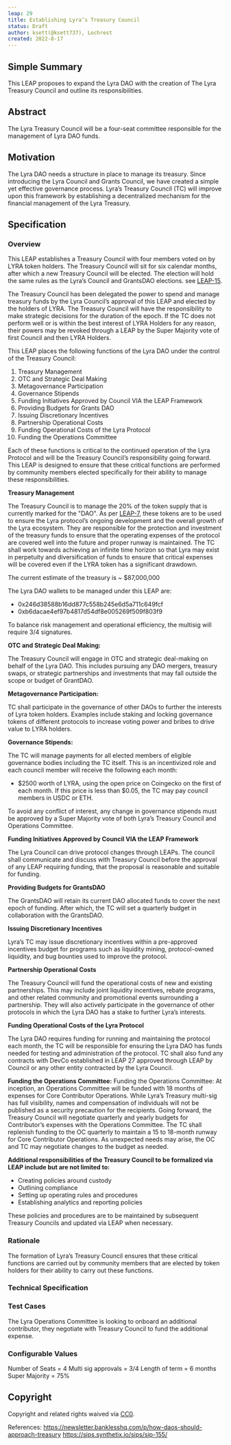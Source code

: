 ```yaml
---
leap: 29
title: Establishing Lyra’s Treasury Council
status: Draft
author: ksett(@ksett737), Lochrest
created: 2022-8-17
---
```


<!--You can leave these HTML comments in your merged LEAP and delete the visible duplicate text guides, they will not appear and may be helpful to refer to if you edit it again. This is the suggested template for new LEAPs. Note that a LEAP number will be assigned by an editor. When opening a pull request to submit your LEAP, please use an abbreviated title in the filename, `leap-draft_title_abbrev.md`. The title should be 44 characters or less.-->



## Simple Summary
<!--"If you can't explain it simply, you don't understand it well enough." Simply describe the outcome the proposed changes intends to achieve. This should be non-technical and accessible to a casual community member.-->
This LEAP proposes to expand the Lyra DAO with the creation of The Lyra Treasury Council and outline its responsibilities.

## Abstract
<!--A short (~200 word) description of the proposed change, the abstract should clearly describe the proposed change. This is what *will* be done if the LEAP is implemented, not *why* it should be done or *how* it will be done. If the LEAP proposes deploying a new contract, write, "we propose to deploy a new contract that will do x".-->
The Lyra Treasury Council will be a four-seat committee responsible for the management of Lyra DAO funds. 

## Motivation
<!--This is the problem statement. This is the *why* of the LEAP. It should clearly explain *why* the current state of the protocol is inadequate.  It is critical that you explain *why* the change is needed, if the LEAP proposes changing how something is calculated, you must address *why* the current calculation is innaccurate or wrong. This is not the place to describe how the LEAP will address the issue!-->
The Lyra DAO needs a structure in place to manage its treasury. Since introducing the Lyra Council and Grants Council, we have created a simple yet effective governance process. Lyra’s Treasury Council (TC) will improve upon this framework by establishing a decentralized mechanism for the financial management of the Lyra Treasury.

## Specification
<!--The specification should describe the syntax and semantics of any new feature, there are five sections
1. Overview
2. Rationale
3. Technical Specification
4. Test Cases
5. Configurable Values
-->

### Overview
<!--This is a high level overview of *how* the LEAP will solve the problem. The overview should clearly describe how the new feature will be implemented.-->
This LEAP establishes a Treasury Council with four members voted on by LYRA token holders. The Treasury Council will sit for six calendar months, after which a new Treasury Council will be elected. The election will hold the same rules as the Lyra’s Council and GrantsDAO elections. see [LEAP-15](https://leaps.lyra.finance/leaps/leap-15).

The Treasury Council has been delegated the power to spend and manage treasury funds by the Lyra Council’s approval of this LEAP and elected by the holders of LYRA. The Treasury Council will have the responsibility to make strategic decisions for the duration of the epoch. If the TC does not perform well or is within the best interest of LYRA Holders for any reason, their powers may be revoked through a LEAP by the Super Majority vote of first Council and then LYRA Holders.
 
This LEAP places the following functions of the Lyra DAO under the control of the Treasury Council:

1. Treasury Management
2. OTC and Strategic Deal Making
3. Metagovernance Participation
4. Governance Stipends
5. Funding Initiatives Approved by Council VIA the LEAP Framework
6. Providing Budgets for Grants DAO
7. Issuing Discretionary Incentives
8. Partnership Operational Costs
9. Funding Operational Costs of the Lyra Protocol
10. Funding the Operations Committee 

Each of these functions is critical to the continued operation of the Lyra Protocol and will be the Treasury Council’s responsibility going forward. This LEAP is designed to ensure that these critical functions are performed by community members elected specifically for their ability to manage these responsibilities.

**Treasury Management**

The Treasury Council is to manage the 20% of the token supply that is currently marked for the "DAO". As per [LEAP-7](https://leaps.lyra.finance/leaps/leap-7), these tokens are to be used to ensure the Lyra protocol’s ongoing development and the overall growth of the Lyra ecosystem. They are responsible for the protection and investment of the treasury funds to ensure that the operating expenses of the protocol are covered well into the future and proper runway is maintained. The TC shall work towards achieving an infinite time horizon so that Lyra may exist in perpetuity and diversification of funds to ensure that critical expenses will be covered even if the LYRA token has a significant drawdown.

The current estimate of the treasury is ~ $87,000,000

The Lyra DAO wallets to be managed under this LEAP are:
- 0x246d38588b16dd877c558b245e6d5a711c649fcf
- 0xb6dacae4ef97b4817d54df8e005269f509f803f9

To balance risk management and operational efficiency, the multisig will require 3/4 signatures.

**OTC and Strategic Deal Making:**

The Treasury Council will engage in OTC and strategic deal-making on behalf of the Lyra DAO. This includes pursuing any DAO mergers, treasury swaps, or strategic partnerships and investments that may fall outside the scope or budget of GrantDAO.

**Metagovernance Participation:**

TC shall participate in the governance of other DAOs to further the interests of Lyra token holders. Examples include staking and locking governance tokens of different protocols to increase voting power and bribes to drive value to LYRA holders.

**Governance Stipends:**

The TC will manage payments for all elected members of eligible governance bodies including the TC itself. This is an incentivized role and each council member will receive the following each month:

- $2500 worth of LYRA, using the open price on Coingecko on the first of each month. If this price is less than $0.05, the TC may pay council members in USDC or ETH.

To avoid any conflict of interest, any change in governance stipends must be approved by a Super Majority vote of both Lyra’s Treasury Council and Operations Committee.


**Funding Initiatives Approved by Council VIA the LEAP Framework**

The Lyra Council can drive protocol changes through LEAPs. The council shall communicate and discuss with Treasury Council before the approval of any LEAP requiring funding, that the proposal is reasonable and suitable for funding.

**Providing Budgets for GrantsDAO**

The GrantsDAO will retain its current DAO allocated funds to cover the next epoch of funding. After which, the TC will set a quarterly budget in collaboration with the GrantsDAO.

**Issuing Discretionary Incentives**

Lyra’s TC may issue discretionary incentives within a pre-approved incentives budget for programs such as liquidity mining, protocol-owned liquidity, and bug bounties used to improve the protocol.

**Partnership Operational Costs**

The Treasury Council will fund the operational costs of new and existing partnerships. This may include joint liquidity incentives, rebate programs, and other related community and promotional events surrounding a partnership. They will also actively participate in the governance of other protocols in which the Lyra DAO has a stake to further Lyra’s interests.

**Funding Operational Costs of the Lyra Protocol**

The Lyra DAO requires funding for running and maintaining the protocol each month, the TC will be responsible for ensuring the Lyra DAO has funds needed for testing and administration of the protocol. TC shall also fund any contracts with DevCo established in LEAP 27 approved through LEAP by Council or any other entity contracted by the Lyra Council.

**Funding the Operations Committee:**
Funding the Operations Committee: At inception, an Operations Committee will be funded with 18 months of expenses for Core Contributor Operations. While Lyra’s Treasury multi-sig has full visibility, names and compensation of individuals will not be published as a security precaution for the recipients. Going forward, the Treasury Council will negotiate quarterly and yearly budgets for Contributor’s expenses with the Operations Committee. The TC shall replenish funding to the OC quarterly to maintain a 15 to 18-month runway for Core Contributor Operations. As unexpected needs may arise, the OC and TC may negotiate changes to the budget as needed.



**Additional responsibilities of the Treasury Council to be formalized via LEAP include but are not limited to:** 

- Creating policies around custody 
- Outlining compliance
- Setting up operating rules and procedures 
- Establishing analytics and reporting policies 

These policies and procedures are to be maintained by subsequent Treasury Councils and updated via LEAP when necessary. 

### Rationale
<!--This is where you explain the reasoning behind how you propose to solve the problem. Why did you propose to implement the change in this way, what were the considerations and trade-offs. The rationale fleshes out what motivated the design and why particular design decisions were made. It should describe alternate designs that were considered and related work. The rationale may also provide evidence of consensus within the community, and should discuss important objections or concerns raised during discussion.-->

The formation of Lyra’s Treasury Council ensures that these critical functions are carried out by community members that are elected by token holders for their ability to carry out these functions. 


### Technical Specification
<!--The technical specification should outline the public API of the changes proposed. That is, changes to any of the interfaces Lyra currently exposes or the creations of new ones.-->


### Test Cases
<!--Test cases for an implementation are mandatory for LEAPs but can be included with the implementation..-->
The Lyra Operations Committee is looking to onboard an additional contributor, they negotiate with Treasury Council to fund the additional expense. 

### Configurable Values
<!--Please list all values configurable under this implementation.-->
Number of Seats =  4
Multi sig approvals = 3/4
Length of term = 6 months
Super Majority = 75%

## Copyright
Copyright and related rights waived via [CC0](https://creativecommons.org/publicdomain/zero/1.0/).

References:
https://newsletter.banklesshq.com/p/how-daos-should-approach-treasury
https://sips.synthetix.io/sips/sip-155/









